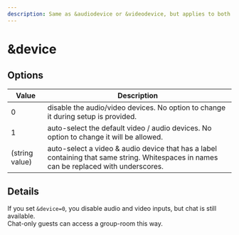 ```yaml
---
description: Same as &audiodevice or &videodevice, but applies to both.
---
```


# \&device

## Options

| Value          | Description                                                                                                                             |
| -------------- | --------------------------------------------------------------------------------------------------------------------------------------- |
| 0              | disable the audio/video devices. No option to change it during setup is provided.                                                       |
| 1              | auto-select the default video / audio devices. No option to change it will be allowed.                                                  |
| (string value) | auto-select a video & audio device that has a label containing that same string. Whitespaces in names can be replaced with underscores. |

## Details

If you set `&device=0`, you disable audio and video inputs, but chat is still available.\
Chat-only guests can access a group-room this way.
